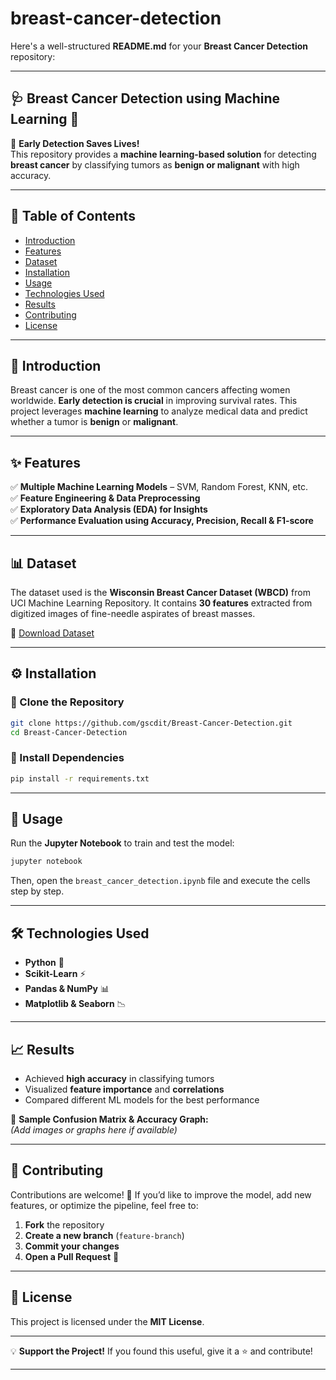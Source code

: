 # breast-cancer-detection
Here's a well-structured **README.md** for your **Breast Cancer Detection** repository:  

---

## 🩺 Breast Cancer Detection using Machine Learning 🧬  
🚀 **Early Detection Saves Lives!**  
This repository provides a **machine learning-based solution** for detecting **breast cancer** by classifying tumors as **benign or malignant** with high accuracy.  

---  

## 📌 Table of Contents  
- [Introduction](#introduction)  
- [Features](#features)  
- [Dataset](#dataset)  
- [Installation](#installation)  
- [Usage](#usage)  
- [Technologies Used](#technologies-used)  
- [Results](#results)  
- [Contributing](#contributing)  
- [License](#license)  

---  

## 🔬 Introduction  
Breast cancer is one of the most common cancers affecting women worldwide. **Early detection is crucial** in improving survival rates. This project leverages **machine learning** to analyze medical data and predict whether a tumor is **benign** or **malignant**.  

---  

## ✨ Features  
✅ **Multiple Machine Learning Models** – SVM, Random Forest, KNN, etc.  
✅ **Feature Engineering & Data Preprocessing**  
✅ **Exploratory Data Analysis (EDA) for Insights**  
✅ **Performance Evaluation using Accuracy, Precision, Recall & F1-score**  

---  

## 📊 Dataset  
The dataset used is the **Wisconsin Breast Cancer Dataset (WBCD)** from UCI Machine Learning Repository. It contains **30 features** extracted from digitized images of fine-needle aspirates of breast masses.  

📌 [Download Dataset](https://archive.ics.uci.edu/ml/datasets/Breast+Cancer+Wisconsin+%28Diagnostic%29)  

---  

## ⚙️ Installation  
### 🔹 Clone the Repository  
```bash
git clone https://github.com/gscdit/Breast-Cancer-Detection.git
cd Breast-Cancer-Detection
```

### 🔹 Install Dependencies  
```bash
pip install -r requirements.txt
```

---  

## 🚀 Usage  
Run the **Jupyter Notebook** to train and test the model:  
```bash
jupyter notebook
```
Then, open the `breast_cancer_detection.ipynb` file and execute the cells step by step.  

---  

## 🛠️ Technologies Used  
- **Python** 🐍  
- **Scikit-Learn** ⚡  
- **Pandas & NumPy** 📊  
- **Matplotlib & Seaborn** 📉  

---  

## 📈 Results  
- Achieved **high accuracy** in classifying tumors  
- Visualized **feature importance** and **correlations**  
- Compared different ML models for the best performance  

📌 **Sample Confusion Matrix & Accuracy Graph:**  
_(Add images or graphs here if available)_  

---  

## 🤝 Contributing  
Contributions are welcome! 🎉 If you’d like to improve the model, add new features, or optimize the pipeline, feel free to:  
1. **Fork** the repository  
2. **Create a new branch** (`feature-branch`)  
3. **Commit your changes**  
4. **Open a Pull Request** 🚀  

---  

## 📜 License  
This project is licensed under the **MIT License**.  

---

💡 **Support the Project!** If you found this useful, give it a ⭐ and contribute!  

---
